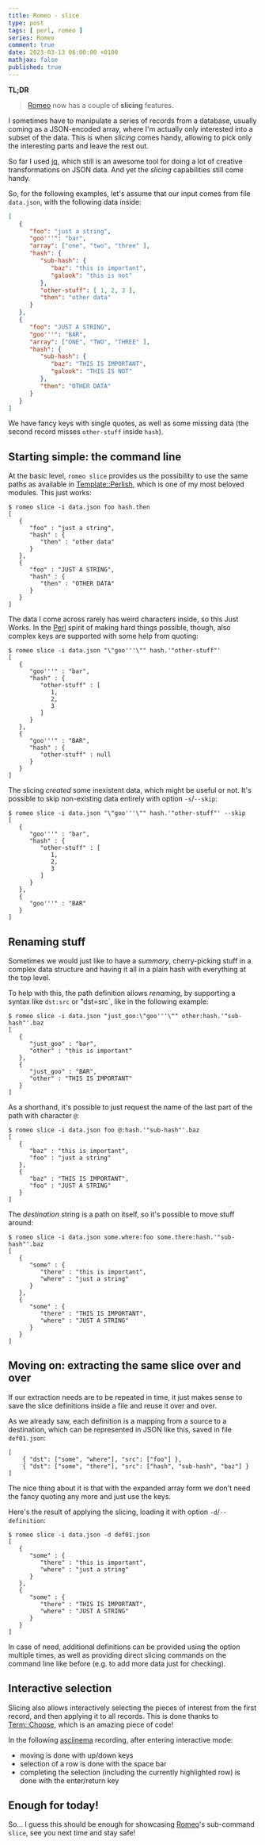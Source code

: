 ```yaml
---
title: Romeo - slice
type: post
tags: [ perl, romeo ]
series: Romeo
comment: true
date: 2023-03-13 06:00:00 +0100
mathjax: false
published: true
---
```


**TL;DR**

> [Romeo][] now has a couple of **slicing** features.

I sometimes have to manipulate a series of records from a database,
usually coming as a JSON-encoded array, where I'm actually only interested
into a subset of the data. This is when *slicing* comes handy, allowing to
pick only the interesting parts and leave the rest out.

So far I used [jq][], which still is an awesome tool for doing a lot of
creative transformations on JSON data. And yet the *slicing* capabilities
still come handy.

So, for the following examples, let's assume that our input comes from file
`data.json`, with the following data inside:

```json
[
   {
      "foo": "just a string",
      "goo'''": "bar",
      "array": ["one", "two", "three" ],
      "hash": {
         "sub-hash": {
            "baz": "this is important",
            "galook": "this is not"
         },
         "other-stuff": [ 1, 2, 3 ],
         "then": "other data"
      }
   },
   {
      "foo": "JUST A STRING",
      "goo'''": "BAR",
      "array": ["ONE", "TWO", "THREE" ],
      "hash": {
         "sub-hash": {
            "baz": "THIS IS IMPORTANT",
            "galook": "THIS IS NOT"
         },
         "then": "OTHER DATA"
      }
   }
]
```

We have fancy keys with single quotes, as well as some missing data (the
second record misses `other-stuff` inside `hash`).

## Starting simple: the command line

At the basic level, `romeo slice` provides us the possibility to use the
same paths as available in [Template::Perlish][], which is one of my most
beloved modules. This just works:

```
$ romeo slice -i data.json foo hash.then
[
   {
      "foo" : "just a string",
      "hash" : {
         "then" : "other data"
      }
   },
   {
      "foo" : "JUST A STRING",
      "hash" : {
         "then" : "OTHER DATA"
      }
   }
]
```

The data I come across rarely has weird characters inside, so this Just
Works. In the [Perl][] spirit of making hard things possible, though, also
complex keys are supported with some help from quoting:

```
$ romeo slice -i data.json "\"goo'''\"" hash.'"other-stuff"'
[
   {
      "goo'''" : "bar",
      "hash" : {
         "other-stuff" : [
            1,
            2,
            3
         ]
      }
   },
   {
      "goo'''" : "BAR",
      "hash" : {
         "other-stuff" : null
      }
   }
]
```

The slicing *created* some inexistent data, which might be useful or not.
It's possible to skip non-existing data entirely with option `-s`/`--skip`:

```
$ romeo slice -i data.json "\"goo'''\"" hash.'"other-stuff"' --skip
[
   {
      "goo'''" : "bar",
      "hash" : {
         "other-stuff" : [
            1,
            2,
            3
         ]
      }
   },
   {
      "goo'''" : "BAR"
   }
]
```

## Renaming stuff

Sometimes we would just like to have a *summary*, cherry-picking stuff in a
complex data structure and having it all in a plain hash with everything at
the top level.

To help with this, the path definition allows *renaming*, by supporting a
syntax like `dst:src` or "dst=src`, like in the following example:

```
$ romeo slice -i data.json "just_goo:\"goo'''\"" other:hash.'"sub-hash"'.baz
[
   {
      "just_goo" : "bar",
      "other" : "this is important"
   },
   {
      "just_goo" : "BAR",
      "other" : "THIS IS IMPORTANT"
   }
]
```

As a shorthand, it's possible to just request the name of the last part of
the path with character `@`:

```
$ romeo slice -i data.json foo @:hash.'"sub-hash"'.baz
[
   {
      "baz" : "this is important",
      "foo" : "just a string"
   },
   {
      "baz" : "THIS IS IMPORTANT",
      "foo" : "JUST A STRING"
   }
]
```

The *destination* string is a path on itself, so it's possible to move stuff
around:

```
$ romeo slice -i data.json some.where:foo some.there:hash.'"sub-hash"'.baz
[
   {
      "some" : {
         "there" : "this is important",
         "where" : "just a string"
      }
   },
   {
      "some" : {
         "there" : "THIS IS IMPORTANT",
         "where" : "JUST A STRING"
      }
   }
]
```

## Moving on: extracting the same slice over and over

If our extraction needs are to be repeated in time, it just makes sense to
save the slice definitions inside a file and reuse it over and over.

As we already saw, each definition is a mapping from a source to a
destination, which can be represented in JSON like this, saved in file
`def01.json`:

```
[
    { "dst": ["some", "where"], "src": ["foo"] },
    { "dst": ["some", "there"], "src": ["hash", "sub-hash", "baz"] }
]
```

The nice thing about it is that with the expanded array form we don't need
the fancy quoting any more and just use the keys.

Here's the result of applying the slicing, loading it with option
`-d`/`--definition`:

```
$ romeo slice -i data.json -d def01.json 
[
   {
      "some" : {
         "there" : "this is important",
         "where" : "just a string"
      }
   },
   {
      "some" : {
         "there" : "THIS IS IMPORTANT",
         "where" : "JUST A STRING"
      }
   }
]
```

In case of need, additional definitions can be provided using the option
multiple times, as well as providing direct slicing commands on the command
line like before (e.g. to add more data just for checking).

## Interactive selection

Slicing also allows interactively selecting the pieces of interest from the
first record, and then applying it to all records. This is done thanks to
[Term::Choose][], which is an amazing piece of code!

In the following [asciinema][] recording, after entering interactive mode:

- moving is done with up/down keys
- selection of a row is done with the space bar
- completing the selection (including the currently highlighted row) is done
  with the enter/return key

<script async id="asciicast-566840" src="https://asciinema.org/a/566840.js"></script>

## Enough for today!

So... I guess this should be enough for showcasing [Romeo][]'s sub-command
`slice`, see you next time and stay safe!


[Perl]: https://www.perl.org/
[Romeo]: https://codeberg.org/polettix/Romeo
[jq]: https://stedolan.github.io/jq/
[Template::Perlish]: https://metacpan.org/pod/Template::Perlish
[Term::Choose]: https://metacpan.org/pod/Term::Choose
[asciinema]: https://asciinema.org/
